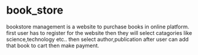 # book_store
bookstore management is a website to purchase books in online platform.
first user has to register for the website
then they will select catagories like science,technology etc..
then select author,publication 
after user can add that book to cart then make payment.


